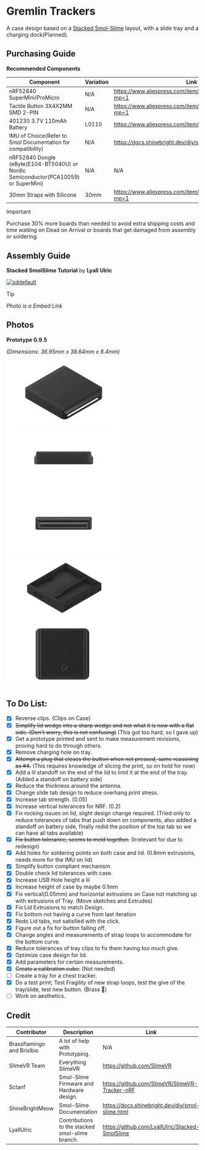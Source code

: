 # Gremlin Trackers
A case design based on a [Stacked Smol-Slime](https://github.com/LyallUlric/Stacked-SmolSlime) layout, with a slide tray and a charging dock(Planned).

## Purchasing Guide

**Recommended Components**

| Component | Variation | Link |
| --- | --- | --- |
| nRF52840 SuperMini/ProMicro | N/A | https://www.aliexpress.com/item/1005007738886550.html?mp=1 |
| Tactile Button 3X4X2MM SMD 2-PIN | N/A | https://www.aliexpress.com/item/1005007004194449.html?mp=1 |
| 401230 3.7V 110mAh Battery | L0110 | https://www.aliexpress.com/item/714331867.html?mp=1 |
| IMU of Choice(Refer to Smol Documentation for compatibility) | N/A | https://docs.shinebright.dev/diy/smol-slime.html#tracker |
| nRF52840 Dongle (eByte(E104-BT5040U) or Nordic Semiconductor(PCA10059) or SuperMini) | N/A | N/A |
| 30mm Straps with Silicone | 30mm | https://www.aliexpress.com/item/1005003917576160.html?mp=1 |
> [!IMPORTANT]
> Purchase 30% more boards than needed to avoid extra shipping costs and time waiting on Dead on Arrival or boards that get damaged from assembly or soldering.

## Assembly Guide

**Stacked SmolSlime Tutorial** by **Lyall Ulric**

[![sddefault](https://github.com/user-attachments/assets/2ab7a9b1-e2d8-45b2-9de3-5c00a05b62f4)](https://youtu.be/qTmIfa_Asic)

> [!TIP]
> *Photo is a Embed Link*


## Photos
**Prototype 0.9.5**

*(Dimensions: 36.95mm x 38.64mm x 8.4mm)*

<p float="left">
  <img src="/photos/0.9.5/GremlinTrackers1.png" width="300" />
  <img src="/photos/0.9.5/GremlinTrackers2.png" width="300" /> 
  <img src="/photos/0.9.5/GremlinTrackers3.png" width="300" />
  <img src="/photos/0.9.5/GremlinTrackers4.png" width="300" />
  <img src="/photos/0.9.5/GremlinTrackers5.png" width="300" />
</p>

## To Do List:

- [X] Reverse clips. (Clips on Case)
- [X] ~~Simplify lid wedge into a sharp wedge and not what it is now with a flat side. (Don't worry, this is not confusing)~~ (This got too hard, so I gave up)
- [X] Get a prototype printed and sent to make measurement revisions, proving hard to do through others.
- [X] Remove charging hole on tray.
- [X] ~~Attempt a plug that closes the button when not pressed, same reasoning as #4.~~ (This requires knowledge of slicing the print, so on hold for now)
- [X] Add a lil standoff on the end of the lid to limit it at the end of the tray. (Added a standoff on battery side)
- [X] Reduce the thickness around the antenna.
- [X] Change slide tab design to reduce overhang print stress.
- [X] Increase tab strength. (0.05)
- [X] Increase vertical tolerances for NRF. (0.2)
- [X] Fix rocking issues on lid, slight design change required. (Tried only to reduce tolerances of tabs that push down on components, also added a standoff on battery side, finally redid the position of the top tab so we can have all tabs available)
- [X] ~~Fix button tolerance, seems to meld together.~~ (Irrelevant for due to redesign)
- [X] Add holes for soldering points on both case and lid. (0.8mm extrusions, needs more for the IMU on lid)
- [X] Simplify button compliant mechanism.
- [X] Double check lid tolerances with case.
- [X] Increase USB Hole height a lil
- [X] Increase height of case by maybe 0.1mm
- [X] Fix vertical(0.05mm) and horizontal extrusions on Case not matching up with extrusions of Tray. (Move sketches and Extrudes)
- [X] Fix Lid Extrusions to match Design.
- [X] Fix bottom not having a curve from last iteration
- [X] Redo Lid tabs, not satisfied with the click.
- [X] Figure out a fix for button falling off.
- [X] Change angles and measurements of strap loops to accommodate for the bottom curve.
- [X] Reduce tolerances of tray clips to fix them having too much give.
- [X] Optimize case design for lid.
- [X] Add parameters for certain measurements.
- [X] ~~Create a calibration cube.~~ (Not needed)
- [ ] Create a tray for a chest tracker.
- [X] Do a test print; Test Fragility of new strap loops, test the give of the tray/slide, test new button. (Brass 🩷)
- [ ] Work on aesthetics.

## Credit
| Contributor | Description | Link |
| --- | --- | --- |
| Brassflamingo and BrisIbis | A lot of help with Prototyping. | N/A |
| SlimeVR Team | Everything SlimeVR | https://github.com/SlimeVR |
| Sctanf | Smol-Slime Firmware and Hardware design. | https://github.com/SlimeVR/SlimeVR-Tracker-nRF |
| ShineBrightMeow | Smol-Slime Documentation | https://docs.shinebright.dev/diy/smol-slime.html |
| LyallUlric | Contributions to the stacked smol-slime branch. | https://github.com/LyallUlric/Stacked-SmolSlime |
